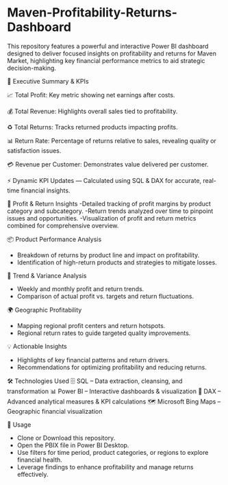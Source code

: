 # Maven-Profitability-Returns-Dashboard
This repository features a powerful and interactive Power BI dashboard designed to deliver focused insights on profitability and returns for Maven Market, highlighting key financial performance metrics to aid strategic decision-making.


📌 Executive Summary & KPIs

📈 Total Profit: Key metric showing net earnings after costs.

💰 Total Revenue: Highlights overall sales tied to profitability.

♻️ Total Returns: Tracks returned products impacting profits.

📊 Return Rate: Percentage of returns relative to sales, revealing quality or satisfaction issues.

💳 Revenue per Customer: Demonstrates value delivered per customer.

⚡ Dynamic KPI Updates — Calculated using SQL & DAX for accurate, real-time financial insights.


💼 Profit & Return Insights
-Detailed tracking of profit margins by product category and subcategory.
-Return trends analyzed over time to pinpoint issues and opportunities.
-Visualization of profit and return metrics combined for comprehensive overview.

📦 Product Performance Analysis
- Breakdown of returns by product line and impact on profitability.
- Identification of high-return products and strategies to mitigate losses.

📅 Trend & Variance Analysis
- Weekly and monthly profit and return trends.
- Comparison of actual profit vs. targets and return fluctuations.

🌍 Geographic Profitability
- Mapping regional profit centers and return hotspots.
- Regional return rates to guide targeted quality improvements.

💡 Actionable Insights
- Highlights of key financial patterns and return drivers.
- Recommendations for optimizing profitability and reducing returns.

🛠 Technologies Used
🗄 SQL – Data extraction, cleansing, and transformation
📊 Power BI – Interactive dashboards & visualization
🧮 DAX – Advanced analytical measures & KPI calculations
🗺 Microsoft Bing Maps – Geographic financial visualization

📂 Usage
- Clone or Download this repository.
- Open the PBIX file in Power BI Desktop.
- Use filters for time period, product categories, or regions to explore financial health.
- Leverage findings to enhance profitability and manage returns effectively.

